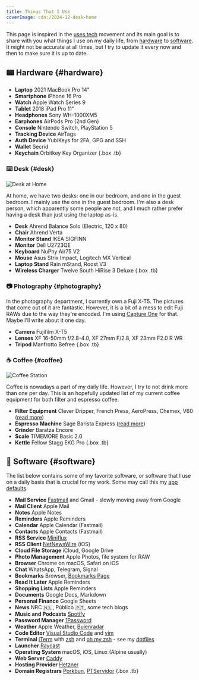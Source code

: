 ```yaml
---
title: Things That I Use
coverImage: cdn:/2024-12-desk-home
---
```


This page is inspired in the [uses.tech](https://uses.tech/) movement and its main goal is to share with you what things I use on my daily life, from [hardware](#hardware) to [software](#software). It might not be accurate at all times, but I try to update it every now and then to make sure it is up to date.

<!--more-->

## 📟 Hardware {#hardware}

- **Laptop** <span>2021 MacBook Pro 14"</span>
- **Smartphone** <span>iPhone 16 Pro</span>
- **Watch** <span>Apple Watch Series 9</span>
- **Tablet** <span>2018 iPad Pro 11"</span>
- **Headphones** <span>Sony WH-1000XM5</span>
- **Earphones** <span>AirPods Pro (2nd Gen)</span>
- **Console** <span>Nintendo Switch, PlayStation 5</span>
- **Tracking Device** <span>AirTags</span>
- **Auth Device** <span>YubiKeys for 2FA, GPG and SSH</span>
- **Wallet** <span>Secrid</span>
- **Keychain** <span>Orbitkey Key Organizer</span>
{.box .tb}

### ⌨️ Desk {#desk}

![Desk at Home](cdn:/2025-05-desk-home)

At home, we have two desks: one in our bedroom, and one in the guest bedroom. I mainly use the one in the guest bedroom. I'm also a desk person, which apparently some people are not, and I much rather prefer having a desk than just using the laptop as-is.

- **Desk** <span>Ahrend Balance Solo (Electric, 120 x 80)</span>
- **Chair** <span>Ahrend Verta</span>
- **Monitor Stand** <span>IKEA SIGFINN</span>
- **Monitor** <span>Dell U2723QE</span>
- **Keyboard** <span>NuPhy Air75 V2</span>
- **Mouse** <span>Asus Strix Impact, Logitech MX Vertical</span>
- **Laptop Stand** <span>Rain mStand, Roost V3</span>
- **Wireless Charger** <span>Twelve South HiRise 3 Deluxe</span>
{.box .tb}

### 📷 Photography {#photography}

In the photography department, I currently own a Fuji X-T5. The pictures that come out of it are fantastic. However, it is a bit of a mess to edit Fuji RAWs due to the way they're encoded. I'm using [Capture One](https://www.captureone.com/en) for that. Maybe I'll write about it one day.

- **Camera** <span>Fujifilm X-T5</span>
- **Lenses** <span>XF 16-50mm f/2.8-4.0, XF 27mm F/2.8, XF 23mm F2.0 R WR</span>
- **Tripod** <span>Manfrotto Befree</span>
{.box .tb}

### ☕️ Coffee {#coffee}

![Coffee Station](cdn:/2024-01-coffee-station)

Coffee is nowadays a part of my daily life. However, I try to not drink more than one per day. This is an hopefully updated list of my current coffee equipment for both filter and espresso coffee.

- **Filter Equipment** <span>Clever Dripper, French Press, AeroPress, Chemex, V60 ([read more](/2024/01/04/current-filter-coffee-setup/))</span>
- **Espresso Machine** <span>Sage Barista Express ([read more](/2024/01/06/current-espresso-setup/))</span>
- **Grinder** <span>Baratza Encore</span>
- **Scale** <span>TIMEMORE Basic 2.0</span>
- **Kettle** <span>Fellow Stagg ‎EKG Pro</span>
{.box .tb}

## 📀 Software {#software}

The list below contains some of my favorite software, or software that I use on a daily basis that is crucial for my work. Some may call this my [app defaults](https://defaults.rknight.me/).

- **Mail Service** <span>[Fastmail](https://www.fastmail.com) and Gmail - slowly moving away from Google</span>
- **Mail Client** <span>Apple Mail</span>
- **Notes** <span>Apple Notes</span>
- **Reminders** <span>Apple Reminders</span>
- **Calendar** <span>Apple Calendar (Fastmail)</span>
- **Contacts** <span>Apple Contacts (Fastmail)</span>
- **RSS Service** <span>[Miniflux](https://miniflux.app/)</span>
- **RSS Client** <span>[NetNewsWire](https://netnewswire.com/) (iOS)</span>
- **Cloud File Storage** <span>iCloud, Google Drive</span>
- **Photo Management** <span>Apple Photos, file system for RAW</span>
- **Browser** <span>Chrome on macOS, Safari on iOS</span>
- **Chat** <span>WhatsApp, Telegram, Signal</span>
- **Bookmarks** <span>Browser, [Bookmarks Page](/bookmarks/)</span>
- **Read It Later** <span>Apple Reminders</span>
- **Shopping Lists** <span>Apple Reminders</span>
- **Documents** <span>Google Docs, Markdown</span>
- **Personal Finance** <span>Google Sheets</span>
- **News** <span>NRC 🇳🇱, Público 🇵🇹, some tech blogs</span>
- **Music and Podcasts** <span>[Spotify](https://spotify.com/)</span>
- **Password Manager** <span>[1Password](https://1password.com/)</span>
- **Weather** <span>Apple Weather, [Buienradar](https://www.buienradar.nl/)</span>
- **Code Editor** <span>[Visual Studio Code](https://code.visualstudio.com/) and [vim](https://www.vim.org/)</span>
- **Terminal** <span>[iTerm](https://iterm2.com/) with [zsh](https://en.wikipedia.org/wiki/Z_shell) and [oh my zsh](https://ohmyz.sh/) - see my [dotfiles](https://github.com/hacdias/dotfiles)</span>
- **Launcher** <span>[Raycast](https://www.raycast.com/)</span>
- **Operating System** <span>macOS, iOS, Linux (Alpine usually)</span>
- **Web Server** <span>[Caddy](https://caddyserver.com/)</span>
- **Hosting Provider** <span>[Hetzner](https://www.hetzner.com/)</span>
- **Domain Registrars** <span>[Porkbun](https://porkbun.com), [PTServidor](https://ptservidor.pt)</span>
{.box .tb}
